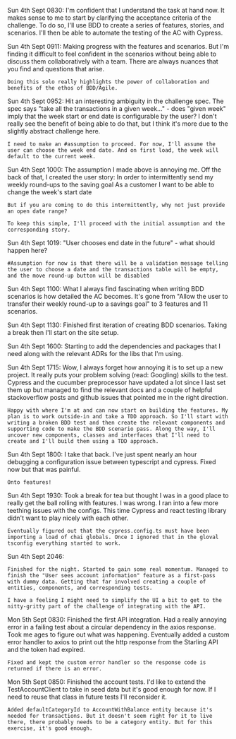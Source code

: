 Sun 4th Sept 0830: 
    I'm confident that I understand the task at hand now. It makes sense to me to start by clarifying the acceptance criteria of the challenge. To do so, I'll use BDD to create a series of features, stories, and scenarios. I'll then be able to automate the testing of the AC with Cypress. 

Sun 4th Sept 0911:
    Making progress with the features and scenarios. But I'm finding it difficult to feel confident in the scenarios without being able to discuss them collaboratively with a team. There are always nuances that you find and questions that arise. 

    Doing this solo really highlights the power of collaboration and benefits of the ethos of BDD/Agile. 

Sun 4th Sept 0952: 
    Hit an interesting ambiguity in the challenge spec. The spec says "take all the transactions in a given week..." - does "given week" imply that the week start or end date is configurable by the user? I don't really see the benefit of being able to do that, but I think it's more due to the slightly abstract challenge here. 

    I need to make an #assumption to proceed. For now, I'll assume the user can choose the week end date. And on first load, the week will default to the current week. 

Sun 4th Sept 1000: 
    The assumption I made above is annoying me. Off the back of that, I created the user story: 
        In order to intermittently send my weekly round-ups to the saving goal
        As a customer
        I want to be able to change the week's start date

    But if you are coming to do this intermittently, why not just provide an open date range? 

    To keep this simple, I'll proceed with the initial assumption and the corresponding story. 

Sun 4th Sept 1019: 
    "User chooses end date in the future" - what should happen here? 

    #Assumption for now is that there will be a validation message telling the user to choose a date and the transactions table will be empty, and the move round-up button will be disabled

Sun 4th Sept 1100:
    What I always find fascinating when writing BDD scenarios is how detailed the AC becomes. It's gone from "Allow the user to transfer their weekly round-up to a savings goal" to 3 features and 11 scenarios. 

Sun 4th Sept 1130:
    Finished first iteration of creating BDD scenarios. Taking a break then I'll start on the site setup. 

Sun 4th Sept 1600: 
    Starting to add the dependencies and packages that I need along with the relevant ADRs for the libs that I'm using. 

Sun 4th Sept 1715: 
    Wow, I always forget how annoying it is to set up a new project. It really puts your problem solving (read: Googling) skills to the test. Cypress and the cucumber preprocessor have updated a lot since I last set them up but managed to find the relevant docs and a couple of helpful stackoverflow posts and github issues that pointed me in the right direction. 

    Happy with where I'm at and can now start on building the features. My plan is to work outside-in and take a TDD approach. So I'll start with writing a broken BDD test and then create the relevant components and supporting code to make the BDD scenario pass. Along the way, I'll uncover new components, classes and interfaces that I'll need to create and I'll build them using a TDD approach. 

Sun 4th Sept 1800: 
    I take that back. I've just spent nearly an hour debugging a configuration issue between typescript and cypress. Fixed now but that was painful. 

    Onto features!

Sun 4th Sept 1930: 
    Took a break for tea but thought I was in a good place to really get the ball rolling with features. I was wrong. I ran into a few more teething issues with the configs. This time Cypress and react testing library didn't want to play nicely with each other. 

    Eventually figured out that the cypress.config.ts must have been importing a load of chai globals. Once I ignored that in the gloval tsconfig everything started to work. 

Sun 4th Sept 2046:

    Finished for the night. Started to gain some real momentum. Managed to finish the "User sees account information" feature as a first-pass with dummy data. Getting that far involved creating a couple of entities, components, and corresponding tests. 

    I have a feeling I might need to simplify the UI a bit to get to the nitty-gritty part of the challenge of integrating with the API. 


Mon 5th Sept 0830:
    Finished the first API integration. Had a really annoying error in a failing test about a circular dependency in the axios response. Took me ages to figure out what was happening. Eventually added a custom error handler to axios to print out the http response from the Starling API and the token had expired. 

    Fixed and kept the custom error handler so the response code is returned if there is an error.  

Mon 5th Sept 0850:
    Finished the account tests. I'd like to extend the TestAccountClient to take in seed data but it's good enough for now. If I need to reuse that class in future tests I'll reconsider it. 

    Added defaultCategoryId to AccountWithBalance entity because it's needed for transactions. But it doesn't seem right for it to live there, there probably needs to be a category entity. But for this exercise, it's good enough. 